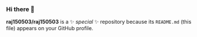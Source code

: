 ### Hi there 👋

**raj150503/raj150503** is a ✨ _special_ ✨ repository because its `README.md` (this file) appears on your GitHub profile.

